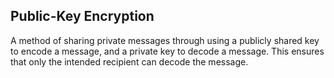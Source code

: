 ## Public-Key Encryption
A method of sharing private messages through using a publicly shared key to encode a message, and a private key to decode a message. This ensures that only the intended recipient can decode the message.
